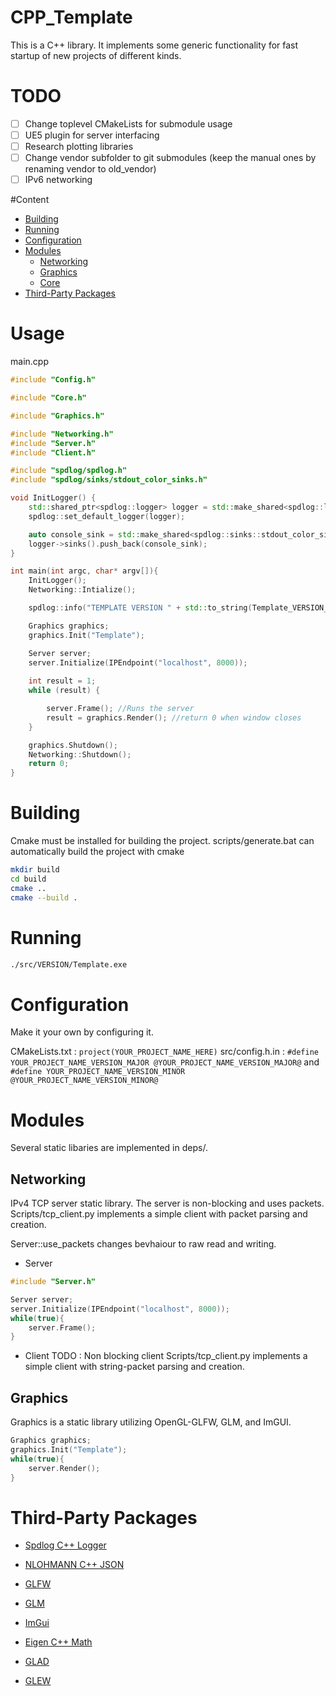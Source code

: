 # CPP_Template
This is a C++ library. It implements some generic functionality for fast startup of new projects of different kinds. 

# TODO
- [ ] Change toplevel CMakeLists for submodule usage
- [ ] UE5 plugin for server interfacing
- [ ] Research plotting libraries
- [ ] Change vendor subfolder to git submodules (keep the manual ones by renaming vendor to old_vendor)
- [ ] IPv6 networking

#Content
- [Building](#building)
- [Running](#running)
- [Configuration](#configuration)
- [Modules](#modules)
	- [Networking](#configuration)
	- [Graphics](#graphics)
	- [Core](#core)
- [Third-Party Packages](#third-party-packages)

# Usage
 
main.cpp
```c++
#include "Config.h"

#include "Core.h"

#include "Graphics.h"

#include "Networking.h"
#include "Server.h"
#include "Client.h"

#include "spdlog/spdlog.h"
#include "spdlog/sinks/stdout_color_sinks.h"

void InitLogger() {
    std::shared_ptr<spdlog::logger> logger = std::make_shared<spdlog::logger>("Main");
    spdlog::set_default_logger(logger);

    auto console_sink = std::make_shared<spdlog::sinks::stdout_color_sink_mt>(); //Console printing
    logger->sinks().push_back(console_sink);
}

int main(int argc, char* argv[]){
    InitLogger();
    Networking::Intialize();

    spdlog::info("TEMPLATE VERSION " + std::to_string(Template_VERSION_MAJOR) + "." + std::to_string(Template_VERSION_MINOR));

    Graphics graphics;
    graphics.Init("Template");

    Server server;
    server.Initialize(IPEndpoint("localhost", 8000));
    
    int result = 1;
    while (result) {

        server.Frame(); //Runs the server
        result = graphics.Render(); //return 0 when window closes
    }

    graphics.Shutdown();
    Networking::Shutdown();
    return 0;
}

```

# Building
Cmake must be installed for building the project. 
scripts/generate.bat can automatically build the project with cmake 
```bash
mkdir build
cd build
cmake ..
cmake --build .
```

# Running
```bash
./src/VERSION/Template.exe
```

# Configuration
Make it your own by configuring it.

CMakeLists.txt : `project(YOUR_PROJECT_NAME_HERE)`
src/config.h.in :
`#define YOUR_PROJECT_NAME_VERSION_MAJOR @YOUR_PROJECT_NAME_VERSION_MAJOR@` and
`#define YOUR_PROJECT_NAME_VERSION_MINOR @YOUR_PROJECT_NAME_VERSION_MINOR@`

# Modules
Several static libaries are implemented in deps/.



## Networking
IPv4 TCP server static library. The server is non-blocking and uses packets. 
Scripts/tcp_client.py implements a simple client with packet parsing and creation. 

Server::use_packets changes bevhaiour to raw read and writing. 

- Server
```cpp
#include "Server.h"

Server server;
server.Initialize(IPEndpoint("localhost", 8000));
while(true){
    server.Frame();
}
```
- Client
TODO : Non blocking client
Scripts/tcp_client.py implements a simple client with string-packet parsing and creation. 

## Graphics
Graphics is a static library utilizing OpenGL-GLFW, GLM, and ImGUI.
```cpp
Graphics graphics;
graphics.Init("Template");
while(true){
    server.Render();
}
```

# Third-Party Packages

- [Spdlog C++ Logger](https://github.com/gabime/spdlog)

- [NLOHMANN C++ JSON](https://github.com/nlohmann/json)

- [GLFW](https://www.glfw.org/)

- [GLM](https://github.com/g-truc/glm)

- [ImGui](https://github.com/ocornut/imgui)

- [Eigen C++ Math](https://gitlab.com/libeigen/eigen)

- [GLAD](https://github.com/Dav1dde/glad)

- [GLEW](https://github.com/nigels-com/glew)
